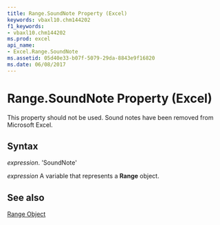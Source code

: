 ```yaml
---
title: Range.SoundNote Property (Excel)
keywords: vbaxl10.chm144202
f1_keywords:
- vbaxl10.chm144202
ms.prod: excel
api_name:
- Excel.Range.SoundNote
ms.assetid: 05d40e33-b07f-5079-29da-8843e9f16820
ms.date: 06/08/2017
---
```



# Range.SoundNote Property (Excel)

This property should not be used. Sound notes have been removed from Microsoft Excel.


## Syntax

 _expression_. 'SoundNote'

 _expression_ A variable that represents a **Range** object.


## See also


[Range Object](Excel.Range(objec).md)

